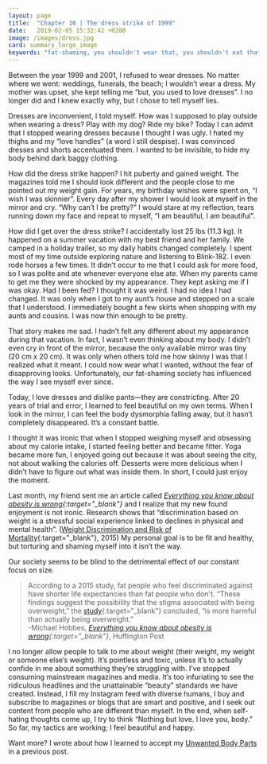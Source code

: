 ```yaml
---
layout: page
title:  "Chapter 16 | The dress strike of 1999"
date:   2019-02-05 15:32:42 +0200
image: /images/dress.jpg
card: summary_large_image
keywords: "fat-shaming, you shouldn't wear that, you shouldn't eat that, obesity, eating disorder, body dysmorphia"
---
```

Between the year 1999 and 2001, I refused to wear dresses. No matter where we went: weddings, funerals, the beach; I wouldn’t wear a dress. My mother was upset, she kept telling me “but, you used to love dresses”. I no longer did and I knew exactly why, but I chose to tell myself lies.

Dresses are inconvenient, I told myself. How was I supposed to play outside when wearing a dress? Play with my dog? Ride my bike? Today I can admit that I stopped wearing dresses because I thought I was ugly. I hated my thighs and my “love handles” (a word I still despise). I was convinced dresses and shorts accentuated them. I wanted to be invisible, to hide my body behind dark baggy clothing. 

How did the dress strike happen? I hit puberty and gained weight. The magazines told me I should look different and the people close to me pointed out my weight gain. For years, my birthday wishes were spent on, “I wish I was skinnier”. Every day after my shower I would look at myself in the mirror and cry. “Why can’t I be pretty?” I would stare at my reflection, tears running down my face and repeat to myself, “I am beautiful, I am beautiful”. 

How did I get over the dress strike? I accidentally lost 25 lbs (11.3 kg). It happened on a summer vacation with my best friend and her family. We camped in a holiday trailer, so my daily habits changed completely. I spent most of my time outside exploring nature and listening to Blink-182. I even rode horses a few times. It didn’t occur to me that I could ask for more food, so I was polite and ate whenever everyone else ate. When my parents came to get me they were shocked by my appearance. They kept asking me if I was okay. Had I been fed? I thought it was weird. I had no idea I had changed. It was only when I got to my aunt’s house and stepped on a scale that I understood. I immediately bought a few skirts when shopping with my aunts and cousins. I was now thin enough to be pretty.

That story makes me sad. I hadn’t felt any different about my appearance during that vacation. In fact, I wasn’t even thinking about my body. I didn’t even cry in front of the mirror, because the only available mirror was tiny (20 cm x 20 cm). It was only when others told me how skinny I was that I realized what it meant. I could now wear what I wanted, without the fear of disapproving looks. Unfortunately, our fat-shaming society has influenced the way I see myself ever since.

Today, I love dresses and dislike pants—they are constricting. After 20 years of trial and error, I learned to feel beautiful on my own terms. When I look in the mirror, I can feel the body dysmorphia falling away, but it hasn’t completely disappeared. It’s a constant battle. 

I thought it was ironic that when I stopped weighing myself and obsessing about my calorie intake, I started feeling better and became fitter. Yoga became more fun, I enjoyed going out because it was about seeing the city, not about walking the calories off. Desserts were more delicious when I didn’t have to figure out what was inside them. In short, I could just enjoy the moment. 

Last month, my friend sent me an article called *[Everything you know about obesity is wrong](https://highline.huffingtonpost.com/articles/en/everything-you-know-about-obesity-is-wrong/){:target="_blank"}* and I realize that my new found enjoyment is not ironic. Research shows that “discrimination based on weight is a stressful social experience linked to declines in physical and mental health”. ([Weight Discrimination and Risk of Mortality](https://www.ncbi.nlm.nih.gov/pmc/articles/PMC4636946/){:target="_blank"}, 2015) My personal goal is to be fit and healthy, but torturing and shaming myself into it isn’t the way.

Our society seems to be blind to the detrimental effect of our constant focus on size.

>According to a 2015 study, fat people who feel discriminated against have shorter life expectancies than fat people who don't. “These findings suggest the possibility that the stigma associated with being overweight,” the [study](https://www.ncbi.nlm.nih.gov/pmc/articles/PMC4636946/){:target="_blank"} concluded, “is more harmful than actually being overweight.”  
-Michael Hobbes, *[Everything you know about obesity is wrong](https://highline.huffingtonpost.com/articles/en/everything-you-know-about-obesity-is-wrong/){:target="_blank"}*, Huffington Post 

I no longer allow people to talk to me about weight (their weight, my weight or someone else’s weight). It’s pointless and toxic, unless it’s to actually confide in me about something they’re struggling with. I’ve stopped consuming mainstream magazines and media. It’s too infuriating to see the ridiculous headlines and the unattainable “beauty” standards we have created. Instead, I fill my Instagram feed with diverse humans, I buy and subscribe to magazines or blogs that are smart and positive, and I seek out content from people who are different than myself. In the end, when self-hating thoughts come up, I try to think “Nothing but love. I love you, body.”  So far, my tactics are working; I feel beautiful and happy.

Want more? I wrote about how I learned to accept my [Unwanted Body Parts](/2018/12/31/unwanted-body-parts.html) in a previous post.

